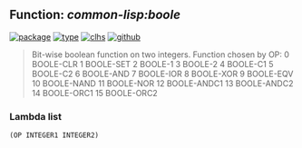 ## Function: ***common-lisp:boole***
[![package](https://img.shields.io/badge/Package-COMMON--LISP-5f9ea0.svg?style=social&colorA=999999)](../) [![type](https://img.shields.io/badge/Type-Function-5f9ea0.svg?style=social&colorA=999999)](../#function) [![clhs](https://img.shields.io/badge/CLHS-BOOLE-5f9ea0.svg?style=social&colorA=999999)](http://www.lispworks.com/documentation/HyperSpec/Body/f_boole.htm) [![github](https://img.shields.io/badge/GitHub-View_the_source-5f9ea0.svg?style=social&colorA=999999&logo=github)](https://github.com/sbcl/sbcl/blob/master/src/code/numbers.lisp/) 

> Bit-wise boolean function on two integers. Function chosen by OP:
> 0       BOOLE-CLR
> 1       BOOLE-SET
> 2       BOOLE-1
> 3       BOOLE-2
> 4       BOOLE-C1
> 5       BOOLE-C2
> 6       BOOLE-AND
> 7       BOOLE-IOR
> 8       BOOLE-XOR
> 9       BOOLE-EQV
> 10      BOOLE-NAND
> 11      BOOLE-NOR
> 12      BOOLE-ANDC1
> 13      BOOLE-ANDC2
> 14      BOOLE-ORC1
> 15      BOOLE-ORC2

### Lambda list
```
(OP INTEGER1 INTEGER2)
```
